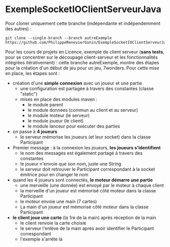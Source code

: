 # ExempleSocketIOClientServeurJava

Pour cloner uniquement cette branche (indépendante et indépendemment des autres) : 
```
git clone --single-branch --branch autreExemple https://github.com/PhilippeRenevierGonin/ExempleSocketIOClientServeurJava.git
```

Pour les cours de projets en Licence, exemple de client serveur (**sans tests**, pour se concentrer sur le découpage client-serveur et les fonctionnalités intégrées itérativement) : cette branche autreExemple, montre des étapes pour la création d'un début de jeu pour un jeu, 7wonders. 
Pour cette mise en place, les étapes sont : 
   * création d'une **simple connexion** avec un joueur et une partie
       * une configuration est partagée à travers des constantes (classe "static")
       * mises en place des modules maven : 
          * le module parent
          * le module donnees (commun au client et au serveur)
          * le module moteur (le serveur)
          * le module joueur (le client)
          * le module lanceur pour exécuter des parties
   * on passe à **4 joueurs**
       * le serveur mémorise les joueurs (et leur socket) dans la classe Participant
   * Premier message : à la connexion les joueurs, **les joueurs s'identifient**
       * le nom des messages est également partagé à travers des constantes
       * le joueur n'envoie que son nom, juste une String
       * le serveur doit retrouver le Participant correspondant à la socket émitrice pour en changer le nom
   * quand les 4 joueurs sont connectés, **le moteur démarre une partie** 
       * une merveille (une donnée) est envoyé par le moteur à chaque client
       * la merveille d'un joueur est mémorisé côté moteur dans la classe Participant
       * le moteur envoie une main (7 cartes) 
       * La main d'un joueur est mémorisé côté moteur dans la classe Participant
   * **le client joue une carte** (la 1re de la main) après réception de la main
        * le client renvoie la carte choisie
        * le serveur l'enlève de la main après avoir identifier le Participant correspondant
        * l'exemple s'arrête là
   
